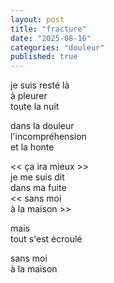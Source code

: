 ```yaml
---
layout: post  
title: "fracture"
date: "2025-08-16"
categories: "douleur"
published: true
---
```


je suis resté là  
à pleurer  
toute la nuit  

dans la douleur  
l'incompréhension  
et la honte  

<< ça ira mieux >>  
je me suis dit  
dans ma fuite  
<< sans moi  
à la maison >>  

mais  
tout s'est écroulé  

sans moi  
à la maison  
